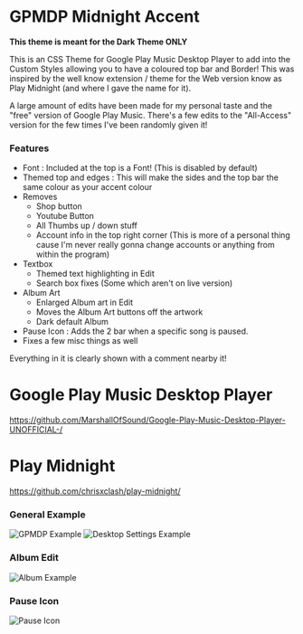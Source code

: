 # GPMDP Midnight Accent
**This theme is meant for the Dark Theme ONLY**

This is an CSS Theme for Google Play Music Desktop Player to add into the Custom Styles allowing you to have a coloured top bar and Border! This was inspired by the well know extension / theme for the Web version know as Play Midnight (and where I gave the name for it).

A large amount of edits have been made for my personal taste and the "free" version of Google Play Music. There's a few edits to the "All-Access" version for the few times I've been randomly given it!

### Features

- Font : Included at the top is a Font! (This is disabled by default)
- Themed top and edges : This will make the sides and the top bar the same colour as your accent colour
- Removes
  - Shop button
  - Youtube Button
  - All Thumbs up / down stuff
  - Account info in the top right corner (This is more of a personal thing cause I'm never really gonna change accounts or anything from within the program)
- Textbox
  - Themed text highlighting in Edit
  - Search box fixes (Some which aren't on live version)
- Album Art
  - Enlarged Album art in Edit
  - Moves the Album Art buttons off the artwork
  - Dark default Album
- Pause Icon : Adds the 2 bar when a specific song is paused.
- Fixes a few misc things as well

Everything in it is clearly shown with a comment nearby it!

# Google Play Music Desktop Player
https://github.com/MarshallOfSound/Google-Play-Music-Desktop-Player-UNOFFICIAL-/

# Play Midnight
https://github.com/chrisxclash/play-midnight/

### General Example
![GPMDP Example](https://puu.sh/xTUFJ/b40eaff2b0.png)
![Desktop Settings Example](https://puu.sh/xTURE/23b3fb4078.png)

### Album Edit
![Album Example](https://puu.sh/xTUGT/fd96c79ff1.png)

### Pause Icon
![Pause Icon](https://puu.sh/xTUI2/a933ba0053.png)
